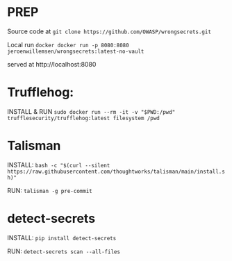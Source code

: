 # PREP

Source code at `git clone https://github.com/OWASP/wrongsecrets.git`

Local run `docker docker run -p 8080:8080 jeroenwillemsen/wrongsecrets:latest-no-vault`

served at http://localhost:8080

# Trufflehog:
INSTALL & RUN
`sudo docker run --rm -it -v "$PWD:/pwd" trufflesecurity/trufflehog:latest filesystem /pwd`

# Talisman
INSTALL: 
`bash -c "$(curl --silent https://raw.githubusercontent.com/thoughtworks/talisman/main/install.sh)"`

RUN: 
`talisman -g pre-commit`


# detect-secrets
INSTALL: 
`pip install detect-secrets` 

RUN: 
`detect-secrets scan --all-files`

